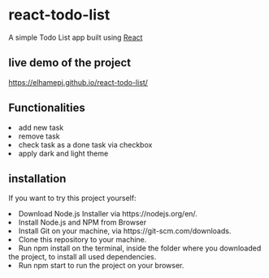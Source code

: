 # react-todo-list
A simple Todo List app built using [React](https://reactjs.org/)
## live demo of the project
https://elhamepj.github.io/react-todo-list/

## Functionalities
<li>
  add new task
  <li>
  remove task
    <li>
  check task as a done task via checkbox
      <li>
  apply dark and light theme
        
   ## installation
If you want to try this project yourself:
<br>
<li>
  Download Node.js Installer via https://nodejs.org/en/. 
  <li>
Install Node.js and NPM from Browser 
    <li>
Install Git on your machine, via https://git-scm.com/downloads.
      <li>
Clone this repository to your machine.
        <li>
Run npm install on the terminal, inside the folder where you downloaded the project, to install all used dependencies.
          <li>
Run npm start to run the project on your browser.

